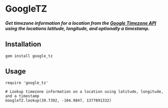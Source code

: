 # GoogleTZ
##### Get timezone information for a location from the [Google Timezone API](https://developers.google.com/maps/documentation/timezone/) using the locations latitude, longitude, and optionally a timestamp.

## Installation
	
	gem install google_tz

## Usage
	
	require 'google_tz'

	# Lookup timezone information on a location using latitude, longitude, and a timestamp
	GoogleTZ.lookup(39.7392, -104.9847, 1377891332)